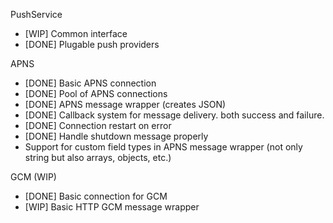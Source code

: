 PushService

- [WIP] Common interface
- [DONE] Plugable push providers

APNS

- [DONE] Basic APNS connection
- [DONE] Pool of APNS connections
- [DONE] APNS message wrapper (creates JSON)
- [DONE] Callback system for message delivery. both success and failure.
- [DONE] Connection restart on error
- [DONE] Handle shutdown message properly
- Support for custom field types in APNS message wrapper (not only string but also arrays, objects, etc.)


GCM (WIP)

- [DONE] Basic connection for GCM
- [WIP] Basic HTTP GCM message wrapper
